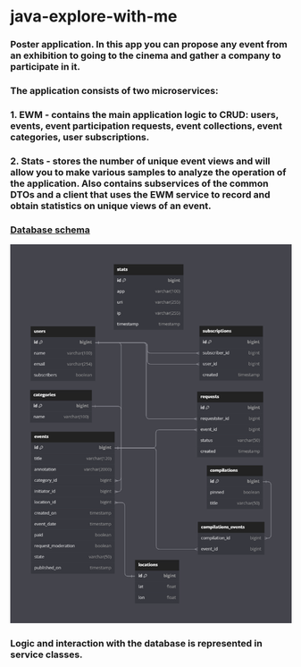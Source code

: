 # java-explore-with-me
### **Poster application. In this app you can propose any event from an exhibition to going to the cinema and gather a company to participate in it.**
###
### **The application consists of two microservices:**
### 1. EWM - contains the main application logic to CRUD: users, events, event participation requests, event collections, event categories, user subscriptions. 
### 2. Stats - stores the number of unique event views and will allow you to make various samples to analyze the operation of the application. Also contains subservices of the common DTOs and a client that uses the EWM service to record and obtain statistics on unique views of an event. 

### [**Database schema**](https://dbdiagram.io/d/EWM-6509bfbe02bd1c4a5edeb6d1)
![Database Image](DBschema.png)

### Logic and interaction with the database is represented in service classes.
